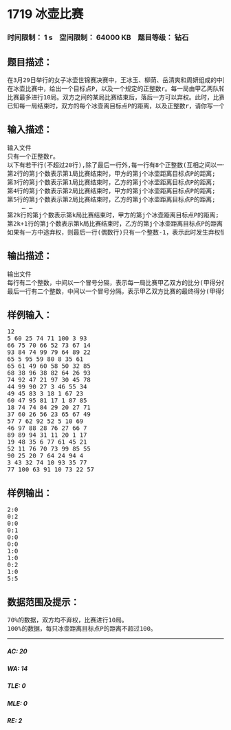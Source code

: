 # 1719 冰壶比赛   
### 时间限制： 1 s&nbsp;&nbsp;&nbsp;&nbsp;空间限制： 64000 KB&nbsp;&nbsp;&nbsp;&nbsp;题目等级： 钻石  
## 题目描述：  

<pre>
在3月29日举行的女子冰壶世锦赛决赛中，王冰玉、柳荫、岳清爽和周妍组成的中国女子冰壶队以8比6击败了冬奥会和世锦赛双冠王瑞典队，夺得了中国冰壶历史上第一枚世锦赛金牌，创造了历史。美丽、实力兼具的中国冰壶姑娘们也赢得了超高的赞誉。
在冰壶比赛中，给出一个目标点P，以及一个规定的正整数r。每一局由甲乙两队轮流投冰壶各8次后，该局比赛结束。此时，哪一方的冰壶最终离目标点P更近，该方得分，另一方不得分。得分方每颗离目标点P距离小于或等于r、位置较另一队所有冰壶都更接近目标点P的冰壶都可以得1分。
比赛最多进行10局。双方之间的某局比赛结束后，落后一方可以弃权。此时，比赛不再进行下去。
已知每一局结束时，双方的每个冰壶离目标点P的距离，以及正整数r，请你写一个程序判断两队之间每一局比赛的得分，以及总得分。
</pre>
  
  
## 输入描述：  

<pre>
输入文件
只有一个正整数r。
以下有若干行(不超过20行),除了最后一行外,每一行有8个正整数(互相之间以一个空格分隔)。
第2行的第j个数表示第1局比赛结束时，甲方的第j个冰壶距离目标点P的距离;
第3行的第j个数表示第1局比赛结束时，乙方的第j个冰壶距离目标点P的距离;
第4行的第j个数表示第2局比赛结束时，甲方的第j个冰壶距离目标点P的距离;
第5行的第j个数表示第2局比赛结束时，乙方的第j个冰壶距离目标点P的距离;
    … …
第2k行的第j个数表示第k局比赛结束时，甲方的第j个冰壶距离目标点P的距离;
第2k+1行的第j个数表示第k局比赛结束时，乙方的第j个冰壶距离目标点P的距离;
如果有一方中途弃权，则最后一行(偶数行)只有一个整数-1，表示此时发生弃权情况。
</pre>
  
  
## 输出描述：  

<pre>
输出文件
每行有二个整数，中间以一个冒号分隔，表示每一局比赛甲乙双方的比分(甲得分在前)。
最后一行有二个整数，中间以一个冒号分隔，表示甲乙双方比赛的最终得分(甲得分在前)。
</pre>
  
  
## 样例输入：  

<pre>
12  
5 60 25 74 71 100 3 93  
66 75 70 66 52 73 67 14  
93 84 74 99 79 64 89 22  
65 5 95 59 80 8 35 61  
65 61 49 60 58 50 32 85  
68 38 96 38 82 64 26 93  
74 92 47 21 97 30 45 78  
44 99 90 27 3 46 55 34  
49 45 83 3 18 1 67 23  
60 47 95 81 17 1 87 85  
18 74 74 84 29 20 27 71  
37 60 26 56 23 65 67 49  
57 7 62 92 52 5 10 69  
46 97 88 28 76 27 66 7  
89 89 94 31 11 20 1 17  
19 48 35 6 77 61 45 21  
52 11 76 70 73 99 85 55  
90 25 20 7 64 24 94 4  
3 43 32 74 10 93 35 77  
77 100 63 91 10 73 22 57
</pre>
  
  
## 样例输出：  

<pre>
2:0  
0:2  
0:0  
0:1  
0:0  
0:0  
1:0  
1:0  
0:2  
1:0  
5:5
</pre>
  
  
## 数据范围及提示：  

<pre>
70%的数据，双方均不弃权，比赛进行10局。
100%的数据，每只冰壶距离目标点P的距离不超过100。
</pre>
  
  
***  

##### AC: 20  
##### WA: 14  
##### TLE: 0  
##### MLE: 0  
##### RE: 2  
